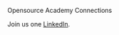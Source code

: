 Opensource Academy Connections

Join us one [LinkedIn](https://github.com/Opensource-Academy/social.git).
